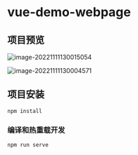 # vue-demo-webpage

## 项目预览

![image-20221111130015054](https://static.meowrain.cn/i/2022/11/11/yqbz6f-3.png)

![image-20221111130004571](https://static.meowrain.cn/i/2022/11/11/y27cpm-3.png)

## 项目安装
```
npm install
```

### 编译和热重载开发
```
npm run serve
```

